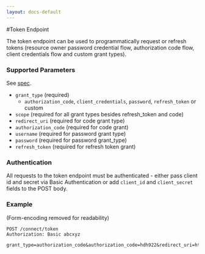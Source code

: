 ```yaml
---
layout: docs-default
---
```


#Token Endpoint

The token endpoint can be used to programmatically request or refresh tokens (resource owner password credential flow, authorization code flow, client credentials flow and custom grant types).

### Supported Parameters

See [spec](http://openid.net/specs/openid-connect-core-1_0.html#TokenRequest).

- `grant_type` (required)
    - `authorization_code`, `client_credentials`, `password`, `refresh_token` or custom
- `scope` (required for all grant types besides refresh_token and code)
- `redirect_uri` (required for code grant type)
- `authorization_code` (required for code grant)
- `username` (required for password grant type)
- `password` (required for password grant_type)
- `refresh_token` (required for refresh token grant)

### Authentication
All requests to the token endpoint must be authenticated - either pass client id and secret via Basic Authentication or add `client_id` and `client_secret` fields to the POST body.

### Example
(Form-encoding removed for readability)

```
POST /connect/token
Authorization: Basic abcxyz

grant_type=authorization_code&authorization_code=hdh922&redirect_uri=https://myapp.com/callback
```